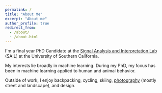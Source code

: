 ```yaml
---
permalink: /
title: "About Me"
excerpt: "About me"
author_profile: true
redirect_from:
  - /about/
  - /about.html
---
```


I'm a final year PhD Candidate at the [Signal Analysis and Interpretation Lab](https://sail.usc.edu/) (SAIL) at the University of Southern California.

My interests lie broadly in machine learning. During my PhD, my focus has been in machine learning applied to human and animal behavior.

Outside of work, I enjoy backpacking, cycling, skiing, [photography](https://www.500px.com/kmundnic) (mostly street and landscape), and design.
